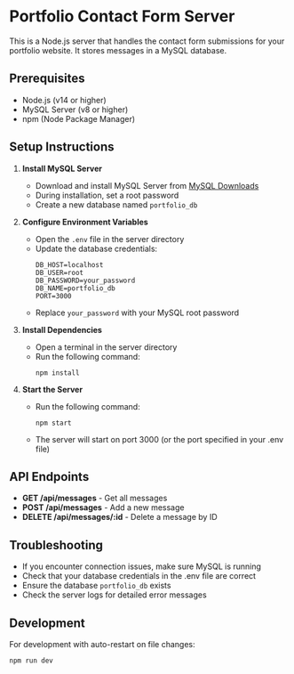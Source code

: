 # Portfolio Contact Form Server

This is a Node.js server that handles the contact form submissions for your portfolio website. It stores messages in a MySQL database.

## Prerequisites

- Node.js (v14 or higher)
- MySQL Server (v8 or higher)
- npm (Node Package Manager)

## Setup Instructions

1. **Install MySQL Server**
   - Download and install MySQL Server from [MySQL Downloads](https://dev.mysql.com/downloads/mysql/)
   - During installation, set a root password
   - Create a new database named `portfolio_db`

2. **Configure Environment Variables**
   - Open the `.env` file in the server directory
   - Update the database credentials:
     ```
     DB_HOST=localhost
     DB_USER=root
     DB_PASSWORD=your_password
     DB_NAME=portfolio_db
     PORT=3000
     ```
   - Replace `your_password` with your MySQL root password

3. **Install Dependencies**
   - Open a terminal in the server directory
   - Run the following command:
     ```
     npm install
     ```

4. **Start the Server**
   - Run the following command:
     ```
     npm start
     ```
   - The server will start on port 3000 (or the port specified in your .env file)

## API Endpoints

- **GET /api/messages** - Get all messages
- **POST /api/messages** - Add a new message
- **DELETE /api/messages/:id** - Delete a message by ID

## Troubleshooting

- If you encounter connection issues, make sure MySQL is running
- Check that your database credentials in the .env file are correct
- Ensure the database `portfolio_db` exists
- Check the server logs for detailed error messages

## Development

For development with auto-restart on file changes:
```
npm run dev
``` 